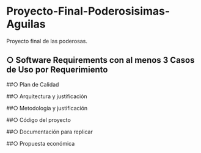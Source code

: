 # Proyecto-Final-Poderosisimas-Aguilas
Proyecto final de las poderosas. 

## ○ Software Requirements con al menos 3 Casos de Uso por Requerimiento

##○ Plan de Calidad

##○ Arquitectura y justificación

##○ Metodología y justificación

##○ Código del proyecto

##○ Documentación para replicar

##○ Propuesta económica
